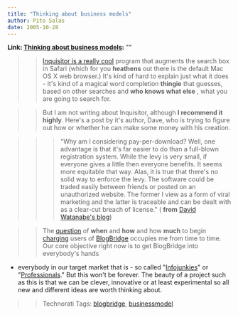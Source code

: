 ```yaml
---
title: "Thinking about business models"
author: Pito Salas
date: 2005-10-28
---
```


**Link: [Thinking about business models](None):** ""


>>

>> [Inquisitor is a really cool](<http://www.inquisitorx.com/safari/>) program
that augments the search box in Safari (which for you **heathens** out there
is the default Mac OS X web browser.) It's kind of hard to explain just what
it does - it's kind of a magical word completion **thingie** that guesses,
based on other searches and **who knows what else** , what you are going to
search for.

>>

>> But I am not writing about Inquisitor, although **I recommend it highly**.
Here's a post by it's author, Dave, who is trying to figure out how or whether
he can make some money with his creation.

>>

>>> "Why am I considering pay-per-download? Well, one advantage is that it's
far easier to do than a full-blown registration system. While the levy is very
small, if everyone gives a little then everyone benefits. It seems more
equitable that way. Alas, it is true that there's no solid way to enforce the
levy. The software could be traded easily between friends or posted on an
unauthorized website. The former I view as a form of viral marketing and the
latter is traceable and can be dealt with as a clear-cut breach of license." (
**from** [David Watanabe's blog](<http://www.newsfirex.com/blog/?p=80>))

>>

>> The
[question](<http://www.blogbridge.com/archives/2005/10/whats_the_blogb.php>)
of **when** and **how** and how **much** to begin
[charging](<http://www.blogbridge.com/archives/2005/10/whats_the_blogb.php>)
users of [BlogBridge](<http://www.blogbridge.com/>) occupies me from time to
time. Our core objective right now is to get BlogBridge into everybody's hands
- everybody in our target market that is - so called
"[Infojunkies](<http://www.blogbridge.com/archives/2005/10/whats_an_info_j.php>)"
or
"[Professionals](<http://www.blogbridge.com/archives/2005/10/whats_an_info_j.php>)."
But this won't be forever. The beauty of a project such as this is that we can
be clever, innovative or at least experimental so all new and different ideas
are worth thinking about.

>>

>> Technorati Tags: [blogbridge](<http://www.technorati.com/tag/blogbridge>),
[businessmodel](<http://www.technorati.com/tag/businessmodel>)


